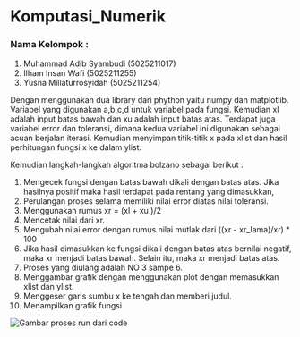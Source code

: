 # Komputasi_Numerik
### Nama Kelompok :

1. Muhammad Adib Syambudi (5025211017)
2. Ilham Insan Wafi (5025211255)
3. Yusna Millaturrosyidah (5025211254)

Dengan menggunakan dua library dari phython yaitu numpy dan matplotlib. Variabel yang digunakan a,b,c,d untuk variabel pada fungsi. Kemudian xl adalah input batas bawah dan xu adalah input batas atas. Terdapat juga variabel error dan toleransi, dimana kedua variabel ini digunakan sebagai acuan berjalan iterasi. Kemudian menyimpan titik-titik x pada xlist dan hasil perhitungan fungsi x ke dalam ylist.

Kemudian langkah-langkah algoritma bolzano sebagai berikut :

1. Mengecek fungsi dengan batas bawah dikali dengan batas atas. Jika hasilnya positif maka hasil terdapat pada rentang yang dimasukkan,
2. Perulangan proses selama memiliki nilai error diatas nilai toleransi.
3. Menggunakan rumus xr = (xl + xu )/2
4. Mencetak nilai dari xr.
5. Mengubah nilai error dengan rumus nilai mutlak dari ((xr - xr_lama)/xr) * 100
6. Jika hasil dimasukkan ke fungsi dikali dengan batas atas bernilai negatif, maka xr menjadi batas bawah. Selain itu, maka xr menjadi batas atas.
7. Proses yang diulang adalah NO 3 sampe 6.
8. Menggambar grafik dengan menggunakan plot dengan memasukkan xlist dan ylist.
9. Menggeser garis sumbu x ke tengah dan memberi judul.
10. Menampilkan grafik fungsi

![Gambar proses run dari code](https://www.google.com/url?sa=i&url=https%3A%2F%2Fkabunan-taman.desa.id%2F2017%2F01%2Fperdes-nomor-3%2Fdownload-gambar-logo-garuda-pancasila%2F&psig=AOvVaw3KpdxY6EnTnjw2varHir-c&ust=1666883224252000&source=images&cd=vfe&ved=0CA0QjhxqFwoTCPC744SW_voCFQAAAAAdAAAAABAE)
